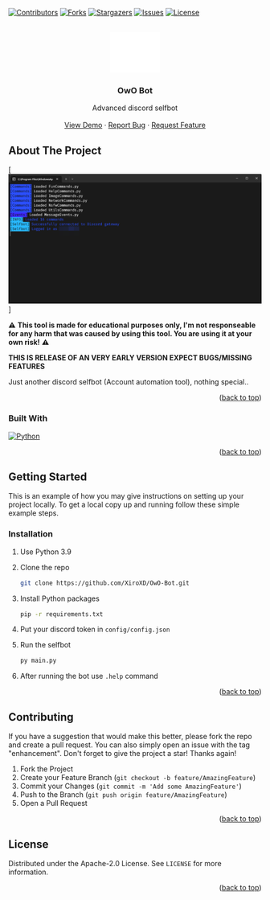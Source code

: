 <a name="readme-top"></a>

[![Contributors][contributors-shield]][contributors-url]
[![Forks][forks-shield]][forks-url]
[![Stargazers][stars-shield]][stars-url]
[![Issues][issues-shield]][issues-url]
[![License][license-shield]][license-url]



<!-- PROJECT LOGO -->
<br />
<div align="center">
  <a href="https://github.com/XiroXD/OwO-Bot">
    <img src="images/logo.png" alt="Logo" width="100" height="80">
  </a>

<h3 align="center">OwO Bot</h3>

  <p align="center">
    Advanced discord selfbot
    <br />
    <br />
    <a href="https://github.com/XiroXD/OwO-Bot">View Demo</a>
    ·
    <a href="https://github.com/XiroXD/OwO-Bot/issues">Report Bug</a>
    ·
    <a href="https://github.com/XiroXD/OwO-Bot/issues">Request Feature</a>
  </p>
</div>



<!-- ABOUT THE PROJECT -->
## About The Project

[![OwO Bot Screen Shot][product-screenshot]]

⚠️ **This tool is made for educational purposes only, I'm not responseable for any harm that was caused by using this tool. You are using it at your own risk!** ⚠️

**THIS IS RELEASE OF AN VERY EARLY VERSION EXPECT BUGS/MISSING FEATURES**

Just another discord selfbot (Account automation tool), nothing special..

<p align="right">(<a href="#readme-top">back to top</a>)</p>



### Built With

[![Python][Python]][Python-url]

<p align="right">(<a href="#readme-top">back to top</a>)</p>



<!-- GETTING STARTED -->
## Getting Started

This is an example of how you may give instructions on setting up your project locally.
To get a local copy up and running follow these simple example steps.

### Installation

1. Use Python 3.9

2. Clone the repo
   ```sh
   git clone https://github.com/XiroXD/OwO-Bot.git
   ```
3. Install Python packages
   ```sh
   pip -r requirements.txt
   ```
4. Put your discord token in `config/config.json`
5. Run the selfbot
   ```sh
   py main.py
   ```
6. After running the bot use `.help` command


<p align="right">(<a href="#readme-top">back to top</a>)</p>


<!-- CONTRIBUTING -->
## Contributing

If you have a suggestion that would make this better, please fork the repo and create a pull request. You can also simply open an issue with the tag "enhancement".
Don't forget to give the project a star! Thanks again!

1. Fork the Project
2. Create your Feature Branch (`git checkout -b feature/AmazingFeature`)
3. Commit your Changes (`git commit -m 'Add some AmazingFeature'`)
4. Push to the Branch (`git push origin feature/AmazingFeature`)
5. Open a Pull Request

<p align="right">(<a href="#readme-top">back to top</a>)</p>



<!-- LICENSE -->
## License

Distributed under the Apache-2.0 License. See `LICENSE` for more information.

<p align="right">(<a href="#readme-top">back to top</a>)</p>





<!-- MARKDOWN LINKS & IMAGES -->
<!-- https://www.markdownguide.org/basic-syntax/#reference-style-links -->
[contributors-shield]: https://img.shields.io/github/contributors/XiroXD/OwO-Bot.svg?style=for-the-badge
[contributors-url]: https://github.com/XiroXD/OwO-Bot/graphs/contributors
[forks-shield]: https://img.shields.io/github/forks/XiroXD/OwO-Bot.svg?style=for-the-badge
[forks-url]: https://github.com/XiroXD/OwO-Bot/network/members
[stars-shield]: https://img.shields.io/github/stars/XiroXD/OwO-Bot.svg?style=for-the-badge
[stars-url]: https://github.com/XiroXD/OwO-Bot/stargazers
[issues-shield]: https://img.shields.io/github/issues/XiroXD/OwO-Bot.svg?style=for-the-badge
[issues-url]: https://github.com/XiroXD/OwO-Bot/issues
[license-shield]: https://img.shields.io/github/license/XiroXD/OwO-Bot.svg?style=for-the-badge
[license-url]: https://github.com/XiroXD/OwO-Bot/blob/master/LICENSE.txt
[product-screenshot]: images/screenshot.png
[Python]: https://img.shields.io/badge/Python-3776AB?style=for-the-badge&logo=python&logoColor=white
[Python-url]: https://python.org/